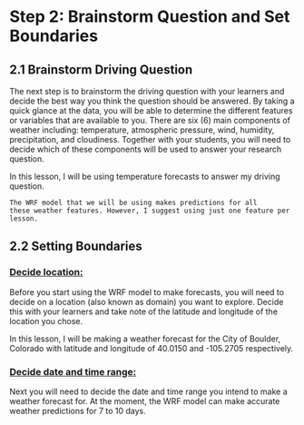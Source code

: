 # Step 2: Brainstorm Question and Set Boundaries

## 2.1 Brainstorm Driving Question

The next step is to brainstorm the driving question with your learners
and decide the best way you think the question should be answered. By
taking a quick glance at the data, you will be able to determine the
different features or variables that are available to you. There are six
(6) main components of weather including: temperature, atmospheric
pressure, wind, humidity, precipitation, and cloudiness. Together with
your students, you will need to decide which of these components will be
used to answer your research question.

In this lesson, I will be using temperature forecasts to answer my
driving question.

```{note}
The WRF model that we will be using makes predictions for all
these weather features. However, I suggest using just one feature per
lesson.
```

## 2.2 Setting Boundaries

### <u>Decide location:</u>

Before you start using the WRF model to make forecasts, you will need to
decide on a location (also known as domain) you want to explore. Decide
this with your learners and take note of the latitude and longitude of
the location you chose.

In this lesson, I will be making a weather forecast for the City of
Boulder, Colorado with latitude and longitude of 40.0150 and -105.2705
respectively.

### <u>Decide date and time range:</u>

Next you will need to decide the date and time range you intend to make
a weather forecast for. At the moment, the WRF model can make accurate
weather predictions for 7 to 10 days.